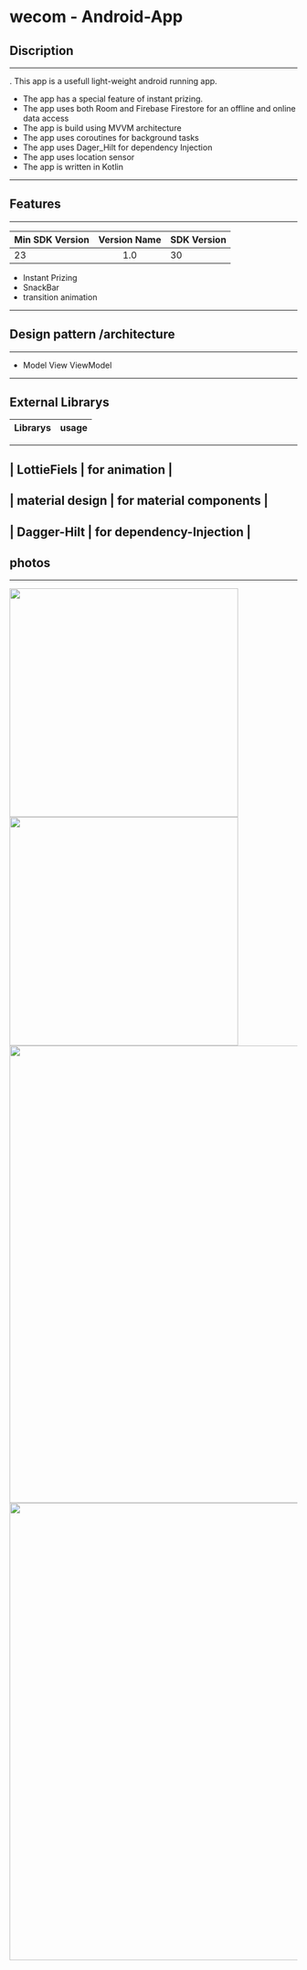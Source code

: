 # wecom - Android-App      
  

 ## Discription 
 -------------------------------------------------------
. This app is a usefull light-weight android running app.
- The app has a special feature of instant prizing.
- The app uses both Room and Firebase Firestore for an offline and online data access 
- The app is build using MVVM architecture 
- The app uses coroutines for background tasks
- The app uses Dager_Hilt for dependency Injection
- The app uses location sensor
- The app is written in Kotlin 
---

 ## Features     
    
 -----------------------------------------------------

 
 |  Min SDK Version | Version Name  | SDK Version |
 | ---------------- |:-------------:| ----------  |
 |  23              |  1.0          |      30     |

 
 
 - Instant Prizing                                        
 - SnackBar 
 - transition animation


---------------------------------------------------------

## Design pattern /architecture

---------------------------------------------------------

 - Model View ViewModel




-----------------------------------------------------------

## External Librarys 


 
 |  Librarys           |           usage                                     | 
 | ----------------    |:----------------------------------------------------|
   
 -----------------------------------------------------------------------------
 |  LottieFiels        |  for animation                                      |
 -----------------------------------------------------------------------------
 |  material design    |  for material components                            |
 -----------------------------------------------------------------------------
 |  Dagger-Hilt        |  for dependency-Injection                           |
 -----------------------------------------------------------------------------
 
## photos

---------------------


<img src="app/hdi.PNG" width="400"> <img src="app/hdi2.PNG" width="400"> 
<img src="app/xhdi.PNG" width="800"> <img src="app/xhdi2.PNG" width="800">



